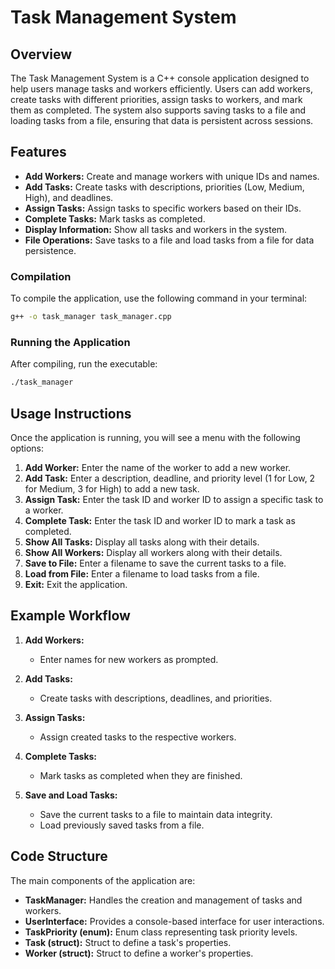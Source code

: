 # Task Management System

## Overview

The Task Management System is a C++ console application designed to help users manage tasks and workers efficiently. Users can add workers, create tasks with different priorities, assign tasks to workers, and mark them as completed. The system also supports saving tasks to a file and loading tasks from a file, ensuring that data is persistent across sessions.

## Features

- **Add Workers:** Create and manage workers with unique IDs and names.
- **Add Tasks:** Create tasks with descriptions, priorities (Low, Medium, High), and deadlines.
- **Assign Tasks:** Assign tasks to specific workers based on their IDs.
- **Complete Tasks:** Mark tasks as completed.
- **Display Information:** Show all tasks and workers in the system.
- **File Operations:** Save tasks to a file and load tasks from a file for data persistence.

### Compilation

To compile the application, use the following command in your terminal:

```bash
g++ -o task_manager task_manager.cpp
```

### Running the Application

After compiling, run the executable:

```bash
./task_manager
```

## Usage Instructions

Once the application is running, you will see a menu with the following options:

1. **Add Worker:** Enter the name of the worker to add a new worker.
2. **Add Task:** Enter a description, deadline, and priority level (1 for Low, 2 for Medium, 3 for High) to add a new task.
3. **Assign Task:** Enter the task ID and worker ID to assign a specific task to a worker.
4. **Complete Task:** Enter the task ID and worker ID to mark a task as completed.
5. **Show All Tasks:** Display all tasks along with their details.
6. **Show All Workers:** Display all workers along with their details.
7. **Save to File:** Enter a filename to save the current tasks to a file.
8. **Load from File:** Enter a filename to load tasks from a file.
9. **Exit:** Exit the application.

## Example Workflow

1. **Add Workers:**
   - Enter names for new workers as prompted.
   
2. **Add Tasks:**
   - Create tasks with descriptions, deadlines, and priorities.

3. **Assign Tasks:**
   - Assign created tasks to the respective workers.

4. **Complete Tasks:**
   - Mark tasks as completed when they are finished.

5. **Save and Load Tasks:**
   - Save the current tasks to a file to maintain data integrity.
   - Load previously saved tasks from a file.

## Code Structure

The main components of the application are:

- **TaskManager:** Handles the creation and management of tasks and workers.
- **UserInterface:** Provides a console-based interface for user interactions.
- **TaskPriority (enum):** Enum class representing task priority levels.
- **Task (struct):** Struct to define a task's properties.
- **Worker (struct):** Struct to define a worker's properties.
